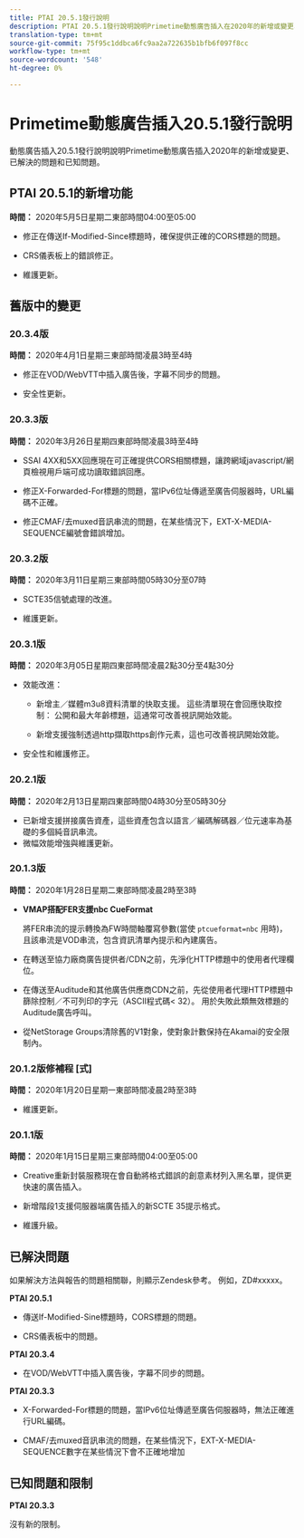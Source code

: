 ```yaml
---
title: PTAI 20.5.1發行說明
description: PTAI 20.5.1發行說明說明Primetime動態廣告插入在2020年的新增或變更、已解決及已知問題。
translation-type: tm+mt
source-git-commit: 75f95c1ddbca6fc9aa2a722635b1bfb6f097f8cc
workflow-type: tm+mt
source-wordcount: '548'
ht-degree: 0%

---
```



# Primetime動態廣告插入20.5.1發行說明

動態廣告插入20.5.1發行說明說明Primetime動態廣告插入2020年的新增或變更、已解決的問題和已知問題。

## PTAI 20.5.1的新增功能

**時間：** 2020年5月5日星期二東部時間04:00至05:00

* 修正在傳送If-Modified-Since標題時，確保提供正確的CORS標題的問題。

* CRS儀表板上的錯誤修正。

* 維護更新。

## 舊版中的變更

### 20.3.4版

**時間：** 2020年4月1日星期三東部時間凌晨3時至4時

* 修正在VOD/WebVTT中插入廣告後，字幕不同步的問題。

* 安全性更新。

### 20.3.3版

**時間：** 2020年3月26日星期四東部時間凌晨3時至4時

* SSAI 4XX和5XX回應現在可正確提供CORS相關標題，讓跨網域javascript/網頁檢視用戶端可成功讀取錯誤回應。

* 修正X-Forwarded-For標題的問題，當IPv6位址傳遞至廣告伺服器時，URL編碼不正確。

* 修正CMAF/去muxed音訊串流的問題，在某些情況下，EXT-X-MEDIA-SEQUENCE編號會錯誤增加。

### 20.3.2版

**時間：** 2020年3月11日星期三東部時間05時30分至07時

* SCTE35信號處理的改進。

* 維護更新。

### 20.3.1版

**時間：** 2020年3月05日星期四東部時間凌晨2點30分至4點30分

* 效能改進：

   * 新增主／媒體m3u8資料清單的快取支援。 這些清單現在會回應快取控制： 公開和最大年齡標題，這通常可改善視訊開始效能。

   * 新增支援強制透過http擷取https創作元素，這也可改善視訊開始效能。

* 安全性和維護修正。

### 20.2.1版

**時間：** 2020年2月13日星期四東部時間04時30分至05時30分

* 已新增支援拼接廣告資產，這些資產包含以語言／編碼解碼器／位元速率為基礎的多個純音訊串流。
* 微幅效能增強與維護更新。

### 20.1.3版

**時間：** 2020年1月28日星期二東部時間凌晨2時至3時

* **VMAP搭配FER支援nbc CueFormat**

   將FER串流的提示轉換為FW時間軸覆寫參數(當使 `ptcueformat=nbc` 用時)，且該串流是VOD串流，包含資訊清單內提示和內建廣告。

* 在轉送至協力廠商廣告提供者/CDN之前，先淨化HTTP標題中的使用者代理欄位。

* 在傳送至Auditude和其他廣告供應商CDN之前，先從使用者代理HTTP標題中篩除控制／不可列印的字元（ASCII程式碼&lt; 32）。 用於失敗此類無效標題的Auditude廣告呼叫。

* 從NetStorage Groups清除舊的V1對象，使對象計數保持在Akamai的安全限制內。

### 20.1.2版修補程 [式]

**時間：** 2020年1月20日星期一東部時間凌晨2時至3時

* 維護更新。

### 20.1.1版

**時間：** 2020年1月15日星期三東部時間04:00至05:00

* Creative重新封裝服務現在會自動將格式錯誤的創意素材列入黑名單，提供更快速的廣告插入。

* 新增階段1支援伺服器端廣告插入的新SCTE 35提示格式。

* 維護升級。

## 已解決問題

如果解決方法與報告的問題相關聯，則顯示Zendesk參考。 例如，ZD#xxxxx。

**PTAI 20.5.1**

* 傳送If-Modified-Sine標題時，CORS標題的問題。

* CRS儀表板中的問題。

**PTAI 20.3.4**

* 在VOD/WebVTT中插入廣告後，字幕不同步的問題。

**PTAI 20.3.3**

* X-Forwarded-For標題的問題，當IPv6位址傳遞至廣告伺服器時，無法正確進行URL編碼。

* CMAF/去muxed音訊串流的問題，在某些情況下，EXT-X-MEDIA-SEQUENCE數字在某些情況下會不正確地增加

## 已知問題和限制

**PTAI 20.3.3**

沒有新的限制。
